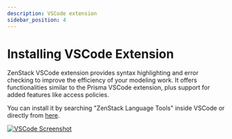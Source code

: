 ```yaml
---
description: VSCode extension
sidebar_position: 4
---
```


# Installing VSCode Extension

ZenStack VSCode extension provides syntax highlighting and error checking to improve the efficiency of your modeling work. It offers functionalities similar to the Prisma VSCode extension, plus support for added features like access policies.

You can install it by searching "ZenStack Language Tools" inside VSCode or directly from [here](https://marketplace.visualstudio.com/items?itemName=zenstack.zenstack).

[![VSCode Screenshot](/img/vscode-screenshot.png)](https://marketplace.visualstudio.com/items?itemName=zenstack.zenstack)

